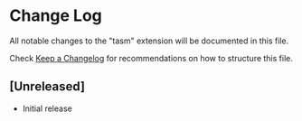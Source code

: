 # Change Log

All notable changes to the "tasm" extension will be documented in this file.

Check [Keep a Changelog](http://keepachangelog.com/) for recommendations on how to structure this file.

## [Unreleased]

- Initial release